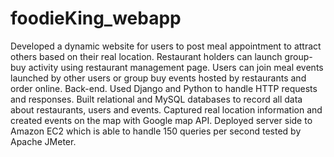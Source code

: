 # foodieKing_webapp
Developed a dynamic website for users to post meal appointment to attract others based on their real location. Restaurant holders can launch group-buy activity using restaurant management page. Users can join meal events launched by other users or group buy events hosted by restaurants and order online. Back-end. Used Django and Python to handle HTTP requests and responses. Built relational and MySQL databases to record all data about restaurants, users and events. Captured real location information and created events on the map with Google map API.  Deployed server side to Amazon EC2 which is able to handle 150 queries per second tested by Apache JMeter.
